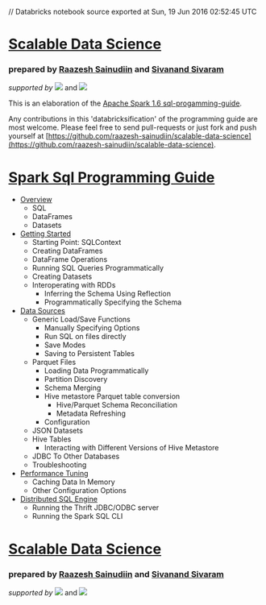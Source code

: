 // Databricks notebook source exported at Sun, 19 Jun 2016 02:52:45 UTC


# [Scalable Data Science](http://www.math.canterbury.ac.nz/~r.sainudiin/courses/ScalableDataScience/)


### prepared by [Raazesh Sainudiin](https://nz.linkedin.com/in/raazesh-sainudiin-45955845) and [Sivanand Sivaram](https://www.linkedin.com/in/sivanand)

*supported by* [![](https://raw.githubusercontent.com/raazesh-sainudiin/scalable-data-science/master/images/databricks_logoTM_200px.png)](https://databricks.com/)
and 
[![](https://raw.githubusercontent.com/raazesh-sainudiin/scalable-data-science/master/images/AWS_logoTM_200px.png)](https://www.awseducate.com/microsite/CommunitiesEngageHome)





This is an elaboration of the [Apache Spark 1.6 sql-progamming-guide](http://spark.apache.org/docs/latest/sql-programming-guide.html).

Any contributions in this 'databricksification' of the programming guide are most welcome. Please feel free to send pull-requests or just fork and push yourself at [https://github.com/raazesh-sainudiin/scalable-data-science](https://github.com/raazesh-sainudiin/scalable-data-science).

# [Spark Sql Programming Guide](/#workspace/scalable-data-science/xtraResources/ProgGuides1_6/sqlProgrammingGuide/000_sqlProgGuide)

-   [Overview](/#workspace/scalable-data-science/xtraResources/ProgGuides1_6/sqlProgrammingGuide/001_overview_sqlProgGuide)
    -   SQL
    -   DataFrames
    -   Datasets
-   [Getting Started](/#workspace/scalable-data-science/xtraResources/ProgGuides1_6/sqlProgrammingGuide/002_gettingStarted_sqlProgGuide)
    -   Starting Point: SQLContext
    -   Creating DataFrames
    -   DataFrame Operations
    -   Running SQL Queries Programmatically
    -   Creating Datasets
    -   Interoperating with RDDs
        -   Inferring the Schema Using Reflection
        -   Programmatically Specifying the Schema
-   [Data Sources](/#workspace/scalable-data-science/xtraResources/ProgGuides1_6/sqlProgrammingGuide/003_dataSources_sqlProgGuide)
    -   Generic Load/Save Functions
        -   Manually Specifying Options
        -   Run SQL on files directly
        -   Save Modes
        -   Saving to Persistent Tables
    -   Parquet Files
        -   Loading Data Programmatically
        -   Partition Discovery
        -   Schema Merging
        -   Hive metastore Parquet table conversion
            -   Hive/Parquet Schema Reconciliation
            -   Metadata Refreshing
        -   Configuration
    -   JSON Datasets
    -   Hive Tables
        -   Interacting with Different Versions of Hive Metastore
    -   JDBC To Other Databases
    -   Troubleshooting
-   [Performance Tuning](/#workspace/scalable-data-science/xtraResources/ProgGuides1_6/sqlProgrammingGuide/004_performanceTuning_sqlProgGuide)
    -   Caching Data In Memory
    -   Other Configuration Options
-   [Distributed SQL Engine](/#workspace/scalable-data-science/xtraResources/ProgGuides1_6/sqlProgrammingGuide/005_distributedSqlEngine_sqlProgGuide)
    -   Running the Thrift JDBC/ODBC server
    -   Running the Spark SQL CLI






# [Scalable Data Science](http://www.math.canterbury.ac.nz/~r.sainudiin/courses/ScalableDataScience/)


### prepared by [Raazesh Sainudiin](https://nz.linkedin.com/in/raazesh-sainudiin-45955845) and [Sivanand Sivaram](https://www.linkedin.com/in/sivanand)

*supported by* [![](https://raw.githubusercontent.com/raazesh-sainudiin/scalable-data-science/master/images/databricks_logoTM_200px.png)](https://databricks.com/)
and 
[![](https://raw.githubusercontent.com/raazesh-sainudiin/scalable-data-science/master/images/AWS_logoTM_200px.png)](https://www.awseducate.com/microsite/CommunitiesEngageHome)

